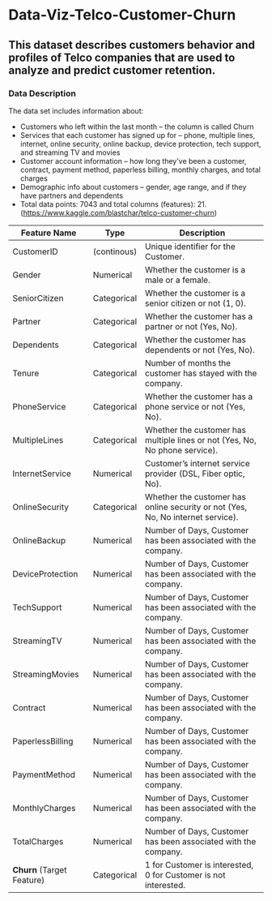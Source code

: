# Data-Viz-Telco-Customer-Churn
This dataset describes customers behavior and profiles of Telco companies that are used to analyze and predict customer retention.
---

### **Data Description**
The data set includes information about:
- Customers who left within the last month – the column is called Churn
- Services that each customer has signed up for – phone, multiple lines, internet, online security, online backup, device protection, tech support, and streaming TV and movies
- Customer account information – how long they’ve been a customer, contract, payment method, paperless billing, monthly charges, and total charges
- Demographic info about customers – gender, age range, and if they have partners and dependents
- Total data points: 7043 and total columns (features): 21. (https://www.kaggle.com/blastchar/telco-customer-churn)


| Feature Name | Type | Description |
|----|----|----|
|CustomerID| (continous) |Unique identifier for the Customer.|
|Gender|Numerical| Whether the customer is a male or a female.|
|SeniorCitizen|Categorical| Whether the customer is a senior citizen or not (1, 0). |
|Partner|Categorical| Whether the customer has a partner or not (Yes, No).|
|Dependents|Categorical| Whether the customer has dependents or not (Yes, No).|
|Tenure| Categorical | Number of months the customer has stayed with the company.|
|PhoneService| Categorical | Whether the customer has a phone service or not (Yes, No).|
|MultipleLines| Categorical | Whether the customer has multiple lines or not (Yes, No, No phone service).|
|InternetService| Numerical| Customer’s internet service provider (DSL, Fiber optic, No).|
|OnlineSecurity| Categorical | Whether the customer has online security or not (Yes, No, No internet service).|
|OnlineBackup|Numerical|Number of Days, Customer has been associated with the company.|
|DeviceProtection|Numerical|Number of Days, Customer has been associated with the company.|
|TechSupport|Numerical|Number of Days, Customer has been associated with the company.|
|StreamingTV|Numerical|Number of Days, Customer has been associated with the company.|
|StreamingMovies|Numerical|Number of Days, Customer has been associated with the company.|
|Contract|Numerical|Number of Days, Customer has been associated with the company.|
|PaperlessBilling|Numerical|Number of Days, Customer has been associated with the company.|
|PaymentMethod|Numerical|Number of Days, Customer has been associated with the company.|
|MonthlyCharges|Numerical|Number of Days, Customer has been associated with the company.|
|TotalCharges|Numerical|Number of Days, Customer has been associated with the company.|
|**Churn** (Target Feature)| Categorical | 1 for Customer is interested, 0 for Customer is not interested.|
